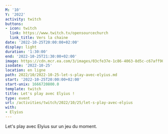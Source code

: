 ```yaml
---
M: '10'
Y: '2022'
activity: twitch
buttons:
- icon: twitch
  link: https://www.twitch.tv/opensourcechurch
  link_title: Vers la chaine
date: '2022-10-25T20:00:00+02:00'
display: light
duration: '1:30:00'
end: '2022-10-25T21:30:00+02:00'
image: https://cdn.mcr.ea.com/3/images/03cfe37e-1c86-4063-8d5c-c67aff90a293/1587735143-0x0-0-0.jpg
isodate: '2022-10-25'
location: en ligne
path: 2022/10/2022-10-25-let-s-play-avec-elyius.md
start: '2022-10-25T20:00:00+02:00'
start-unix: 1666720800.0
template: twitch
title: Let's play avec Elyius !
type: event
url: /activities/twitch/2022/10/25/let-s-play-avec-elyius
with:
- Elyius
---
```

Let's play avec Elyius sur un jeu du moment.